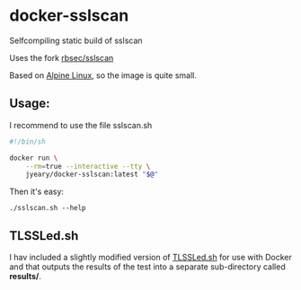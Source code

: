 # docker-sslscan

Selfcompiling static build of sslscan

Uses the fork [rbsec/sslscan](https://github.com/rbsec/sslscan)

Based on [Alpine Linux](https://alpinelinux.org/), so the image is quite small.

## Usage:

I recommend to use the file sslscan.sh

```sh
#!/bin/sh

docker run \
    --rm=true --interactive --tty \
    jyeary/docker-sslscan:latest "$@"
```

Then it's easy:

```
./sslscan.sh --help
```

## TLSSLed.sh

I hav included a slightly modified version of [TLSSLed.sh](http://www.taddong.com/en/lab.html#TLSSLED) for use with Docker and that outputs the results of the test into a separate sub-directory called **results/**.
